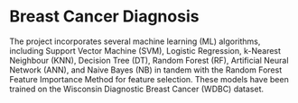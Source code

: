 # Breast Cancer Diagnosis


The project incorporates several machine learning (ML) algorithms, 
including Support Vector Machine (SVM), Logistic 
Regression, k-Nearest Neighbour (KNN), Decision Tree (DT), 
Random Forest (RF), Artificial Neural Network (ANN), and 
Naive Bayes (NB) in tandem with the 
Random Forest Feature Importance Method for feature
selection. These models have been trained on the Wisconsin 
Diagnostic Breast Cancer (WDBC) dataset. 


